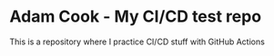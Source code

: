 # Adam Cook - My CI/CD test repo

This is a repository where I practice CI/CD stuff with GitHub Actions